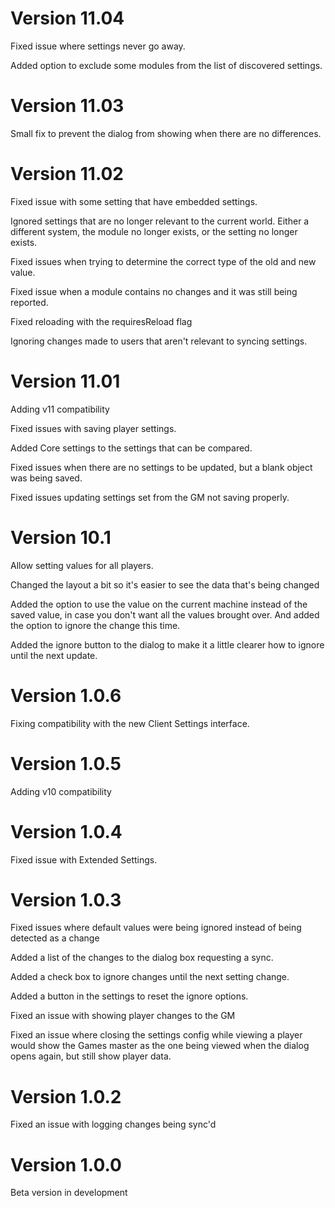 # Version 11.04

Fixed issue where settings never go away.

Added option to exclude some modules from the list of discovered settings.

# Version 11.03

Small fix to prevent the dialog from showing when there are no differences.

# Version 11.02

Fixed issue with some setting that have embedded settings.

Ignored settings that are no longer relevant to the current world.  Either a different system, the module no longer exists, or the setting no longer exists.

Fixed issues when trying to determine the correct type of the old and new value.

Fixed issue when a module contains no changes and it was still being reported.

Fixed reloading with the requiresReload flag

Ignoring changes made to users that aren't relevant to syncing settings.

# Version 11.01

Adding v11 compatibility

Fixed issues with saving player settings.

Added Core settings to the settings that can be compared.

Fixed issues when there are no settings to be updated, but a blank object was being saved.

Fixed issues updating settings set from the GM not saving properly.

# Version 10.1

Allow setting values for all players.

Changed the layout a bit so it's easier to see the data that's being changed

Added the option to use the value on the current machine instead of the saved value, in case you don't want all the values brought over.  And added the option to ignore the change this time.

Added the ignore button to the dialog to make it a little clearer how to ignore until the next update.

# Version 1.0.6

Fixing compatibility with the new Client Settings interface.

# Version 1.0.5

Adding v10 compatibility

# Version 1.0.4

Fixed issue with Extended Settings.

# Version 1.0.3

Fixed issues where default values were being ignored instead of being detected as a change

Added a list of the changes to the dialog box requesting a sync.

Added a check box to ignore changes until the next setting change.

Added a button in the settings to reset the ignore options.

Fixed an issue with showing player changes to the GM

Fixed an issue where closing the settings config while viewing a player would show the Games master as the one being viewed when the dialog opens again, but still show player data.

# Version 1.0.2

Fixed an issue with logging changes being sync'd

# Version 1.0.0
Beta version in development